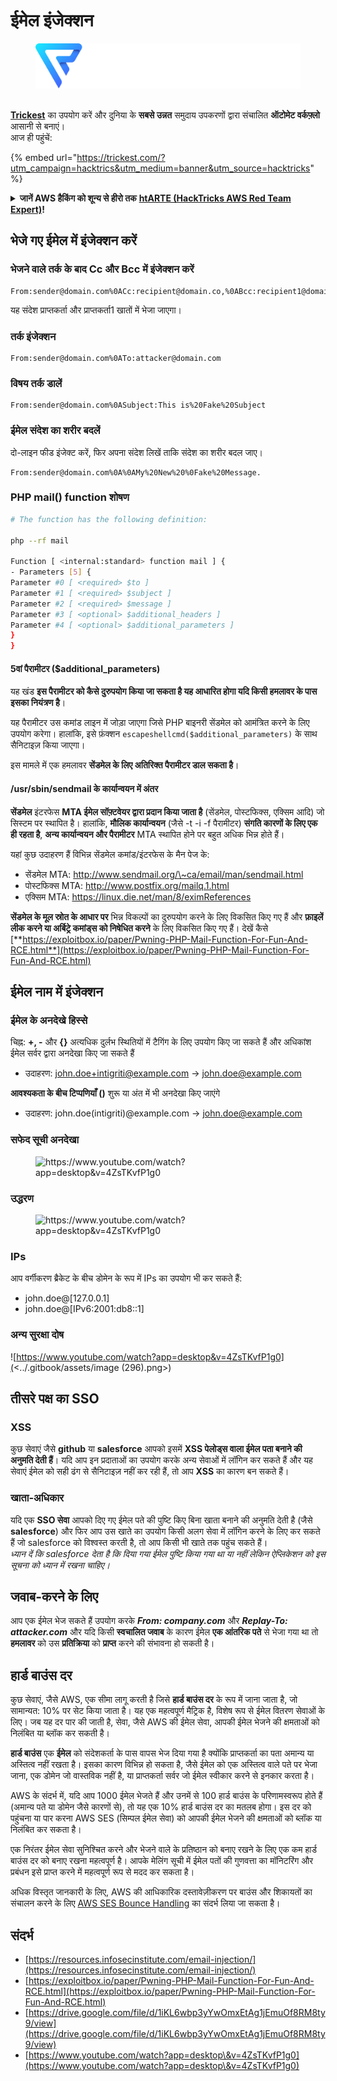 # ईमेल इंजेक्शन

<figure><img src="../.gitbook/assets/image (3) (1) (1) (1) (1).png" alt=""><figcaption></figcaption></figure>

\
[**Trickest**](https://trickest.com/?utm\_campaign=hacktrics\&utm\_medium=banner\&utm\_source=hacktricks) का उपयोग करें और दुनिया के **सबसे उन्नत** समुदाय उपकरणों द्वारा संचालित **ऑटोमेट वर्कफ़्लो** आसानी से बनाएं।\
आज ही पहुंचें:

{% embed url="https://trickest.com/?utm_campaign=hacktrics&utm_medium=banner&utm_source=hacktricks" %}

<details>

<summary><strong>जानें AWS हैकिंग को शून्य से हीरो तक</strong> <a href="https://training.hacktricks.xyz/courses/arte"><strong>htARTE (HackTricks AWS Red Team Expert)</strong></a><strong>!</strong></summary>

HackTricks का समर्थन करने के अन्य तरीके:

* यदि आप अपनी **कंपनी का विज्ञापन HackTricks में देखना चाहते हैं** या **HackTricks को PDF में डाउनलोड करना चाहते हैं** तो [**सब्सक्रिप्शन प्लान**](https://github.com/sponsors/carlospolop) देखें!
* [**आधिकारिक PEASS और HackTricks स्वैग**](https://peass.creator-spring.com) प्राप्त करें
* हमारे विशेष [**NFTs**](https://opensea.io/collection/the-peass-family) कलेक्शन, [**The PEASS Family**](https://opensea.io/collection/the-peass-family) खोजें
* **शामिल हों** 💬 [**डिस्कॉर्ड समूह**](https://discord.gg/hRep4RUj7f) या [**टेलीग्राम समूह**](https://t.me/peass) या हमें **ट्विटर** 🐦 [**@carlospolopm**](https://twitter.com/hacktricks_live)** पर फॉलो** करें।
* **अपने हैकिंग ट्रिक्स साझा करें, HackTricks** और [**HackTricks Cloud**](https://github.com/carlospolop/hacktricks-cloud) github repos में PRs सबमिट करके।

</details>

## भेजे गए ईमेल में इंजेक्शन करें

### भेजने वाले तर्क के बाद Cc और Bcc में इंजेक्शन करें
```
From:sender@domain.com%0ACc:recipient@domain.co,%0ABcc:recipient1@domain.com
```
यह संदेश प्राप्तकर्ता और प्राप्तकर्ता1 खातों में भेजा जाएगा।

### तर्क इंजेक्शन
```
From:sender@domain.com%0ATo:attacker@domain.com
```
### विषय तर्क डालें
```
From:sender@domain.com%0ASubject:This is%20Fake%20Subject
```
### ईमेल संदेश का शरीर बदलें

दो-लाइन फीड इंजेक्ट करें, फिर अपना संदेश लिखें ताकि संदेश का शरीर बदल जाए।
```
From:sender@domain.com%0A%0AMy%20New%20%0Fake%20Message.
```
### PHP mail() function शोषण
```bash
# The function has the following definition:

php --rf mail

Function [ <internal:standard> function mail ] {
- Parameters [5] {
Parameter #0 [ <required> $to ]
Parameter #1 [ <required> $subject ]
Parameter #2 [ <required> $message ]
Parameter #3 [ <optional> $additional_headers ]
Parameter #4 [ <optional> $additional_parameters ]
}
}
```
#### 5वां पैरामीटर ($additional\_parameters)

यह खंड **इस पैरामीटर को कैसे दुरुपयोग किया जा सकता है यह आधारित होगा यदि किसी हमलावर के पास इसका नियंत्रण है**।

यह पैरामीटर उस कमांड लाइन में जोड़ा जाएगा जिसे PHP बाइनरी सेंडमेल को आमंत्रित करने के लिए उपयोग करेगा। हालांकि, इसे फ़ंक्शन `escapeshellcmd($additional_parameters)` के साथ सैनिटाइज़ किया जाएगा।

इस मामले में एक हमलावर **सेंडमेल के लिए अतिरिक्त पैरामीटर डाल सकता है**।

#### /usr/sbin/sendmail के कार्यान्वयन में अंतर

**सेंडमेल** इंटरफेस **MTA ईमेल सॉफ़्टवेयर द्वारा प्रदान किया जाता है** (सेंडमेल, पोस्टफिक्स, एक्सिम आदि) जो सिस्टम पर स्थापित है। हालांकि, **मौलिक कार्यान्वयन** (जैसे -t -i -f पैरामीटर) **संगति कारणों के लिए एक ही रहता है**, **अन्य कार्यान्वयन और पैरामीटर** MTA स्थापित होने पर बहुत अधिक भिन्न होते हैं।

यहां कुछ उदाहरण हैं विभिन्न सेंडमेल कमांड/इंटरफेस के मैन पेज के:

* सेंडमेल MTA: http://www.sendmail.org/\~ca/email/man/sendmail.html
* पोस्टफिक्स MTA: http://www.postfix.org/mailq.1.html
* एक्सिम MTA: https://linux.die.net/man/8/eximReferences

**सेंडमेल के मूल स्रोत के आधार पर** भिन्न विकल्पों का दुरुपयोग करने के लिए विकसित किए गए हैं और **फ़ाइलें लीक करने या अर्बिट्रे कमांड्स को निषेधित करने** के लिए विकसित किए गए हैं। देखें कैसे [**https://exploitbox.io/paper/Pwning-PHP-Mail-Function-For-Fun-And-RCE.html**](https://exploitbox.io/paper/Pwning-PHP-Mail-Function-For-Fun-And-RCE.html)

## ईमेल नाम में इंजेक्शन

### ईमेल के अनदेखे हिस्से

चिह्न: **+, -** और **{}** अत्यधिक दुर्लभ स्थितियों में टैगिंग के लिए उपयोग किए जा सकते हैं और अधिकांश ईमेल सर्वर द्वारा अनदेखा किए जा सकते हैं

* उदाहरण: john.doe+intigriti@example.com → john.doe@example.com

**आवश्यकता के बीच टिप्पणियाँ ()** शुरू या अंत में भी अनदेखा किए जाएंगे

* उदाहरण: john.doe(intigriti)@example.com → john.doe@example.com

### सफेद सूची अनदेखा

<figure><img src="../.gitbook/assets/image (4) (6).png" alt="https://www.youtube.com/watch?app=desktop&v=4ZsTKvfP1g0"><figcaption></figcaption></figure>

### उद्धरण

<figure><img src="../.gitbook/assets/image (6) (4).png" alt="https://www.youtube.com/watch?app=desktop&v=4ZsTKvfP1g0"><figcaption></figcaption></figure>

### IPs

आप वर्गीकरण ब्रैकेट के बीच डोमेन के रूप में IPs का उपयोग भी कर सकते हैं:

* john.doe@\[127.0.0.1]
* john.doe@\[IPv6:2001:db8::1]

### अन्य सुरक्षा दोष

![https://www.youtube.com/watch?app=desktop&v=4ZsTKvfP1g0](<../.gitbook/assets/image (296).png>)

## तीसरे पक्ष का SSO

### XSS

कुछ सेवाएं जैसे **github** या **salesforce** आपको इसमें **XSS पेलोड्स वाला ईमेल पता बनाने की अनुमति देती हैं**। यदि आप इन प्रदाताओं का उपयोग करके अन्य सेवाओं में लॉगिन कर सकते हैं और यह सेवाएं ईमेल को सही ढंग से सैनिटाइज़ नहीं कर रही हैं, तो आप **XSS** का कारण बन सकते हैं।

### खाता-अधिकार

यदि एक **SSO सेवा** आपको दिए गए ईमेल पते की पुष्टि किए बिना खाता बनाने की अनुमति देती है (जैसे **salesforce**) और फिर आप उस खाते का उपयोग किसी अलग सेवा में लॉगिन करने के लिए कर सकते हैं जो salesforce को विश्वस्त करती है, तो आप किसी भी खाते तक पहुंच सकते हैं।\
_ध्यान दें कि salesforce देता है कि दिया गया ईमेल पुष्टि किया गया था या नहीं लेकिन ऐप्लिकेशन को इस सूचना को ध्यान में रखना चाहिए।_

## जवाब-करने के लिए

आप एक ईमेल भेज सकते हैं उपयोग करके _**From: company.com**_ और _**Replay-To: attacker.com**_ और यदि किसी **स्वचालित जवाब** के कारण ईमेल **एक आंतरिक पते** से भेजा गया था तो **हमलावर** को उस **प्रतिक्रिया** को **प्राप्त** करने की संभावना हो सकती है।

## हार्ड बाउंस दर

कुछ सेवाएं, जैसे AWS, एक सीमा लागू करती है जिसे **हार्ड बाउंस दर** के रूप में जाना जाता है, जो सामान्यत: 10% पर सेट किया जाता है। यह एक महत्वपूर्ण मैट्रिक है, विशेष रूप से ईमेल वितरण सेवाओं के लिए। जब यह दर पार की जाती है, सेवा, जैसे AWS की ईमेल सेवा, आपकी ईमेल भेजने की क्षमताओं को निलंबित या ब्लॉक कर सकती है।

**हार्ड बाउंस** एक **ईमेल** को संदेशकर्ता के पास वापस भेज दिया गया है क्योंकि प्राप्तकर्ता का पता अमान्य या अस्तित्व नहीं रखता है। इसका कारण विभिन्न हो सकता है, जैसे ईमेल को एक अस्तित्व वाले पते पर भेजा जाना, एक डोमेन जो वास्तविक नहीं है, या प्राप्तकर्ता सर्वर जो ईमेल स्वीकार करने से इनकार करता है।

AWS के संदर्भ में, यदि आप 1000 ईमेल भेजते हैं और उनमें से 100 हार्ड बाउंस के परिणामस्वरूप होते हैं (अमान्य पते या डोमेन जैसे कारणों से), तो यह एक 10% हार्ड बाउंस दर का मतलब होगा। इस दर को पहुंचना या पार करना AWS SES (सिम्पल ईमेल सेवा) को आपकी ईमेल भेजने की क्षमताओं को ब्लॉक या निलंबित कर सकता है।

एक निरंतर ईमेल सेवा सुनिश्चित करने और भेजने वाले के प्रतिष्ठान को बनाए रखने के लिए एक कम हार्ड बाउंस दर को बनाए रखना महत्वपूर्ण है। आपके मेलिंग सूची में ईमेल पतों की गुणवत्ता का मॉनिटरिंग और प्रबंधन इसे प्राप्त करने में महत्वपूर्ण रूप से मदद कर सकता है।

अधिक विस्तृत जानकारी के लिए, AWS की आधिकारिक दस्तावेज़ीकरण पर बाउंस और शिकायतों का संचालन करने के लिए [AWS SES Bounce Handling](https://docs.aws.amazon.com/ses/latest/DeveloperGuide/notification-contents.html#bounce-types) का संदर्भ लिया जा सकता है।

## संदर्भ

* [https://resources.infosecinstitute.com/email-injection/](https://resources.infosecinstitute.com/email-injection/)
* [https://exploitbox.io/paper/Pwning-PHP-Mail-Function-For-Fun-And-RCE.html](https://exploitbox.io/paper/Pwning-PHP-Mail-Function-For-Fun-And-RCE.html)
* [https://drive.google.com/file/d/1iKL6wbp3yYwOmxEtAg1jEmuOf8RM8ty9/view](https://drive.google.com/file/d/1iKL6wbp3yYwOmxEtAg1jEmuOf8RM8ty9/view)
* [https://www.youtube.com/watch?app=desktop\&v=4ZsTKvfP1g0](https://www.youtube.com/watch?app=desktop\&v=4ZsTKvfP1g0)
